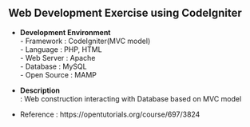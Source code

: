 <h2>Web Development Exercise using CodeIgniter</h2>
<ul>
  <li><b>Development Environment</b></li>
  - Framework   :   CodeIgniter(MVC model)<br>
  - Language    :   PHP, HTML<br>
  - Web Server  :   Apache<br>
  - Database    :   MySQL<br>
  - Open Source :   MAMP
</ul>
<ul>
  <li><b>Description</b></li>
  : Web construction interacting with Database based on MVC model
</ul>
<ul>
  <li>Reference : https://opentutorials.org/course/697/3824</li>
</ul>
